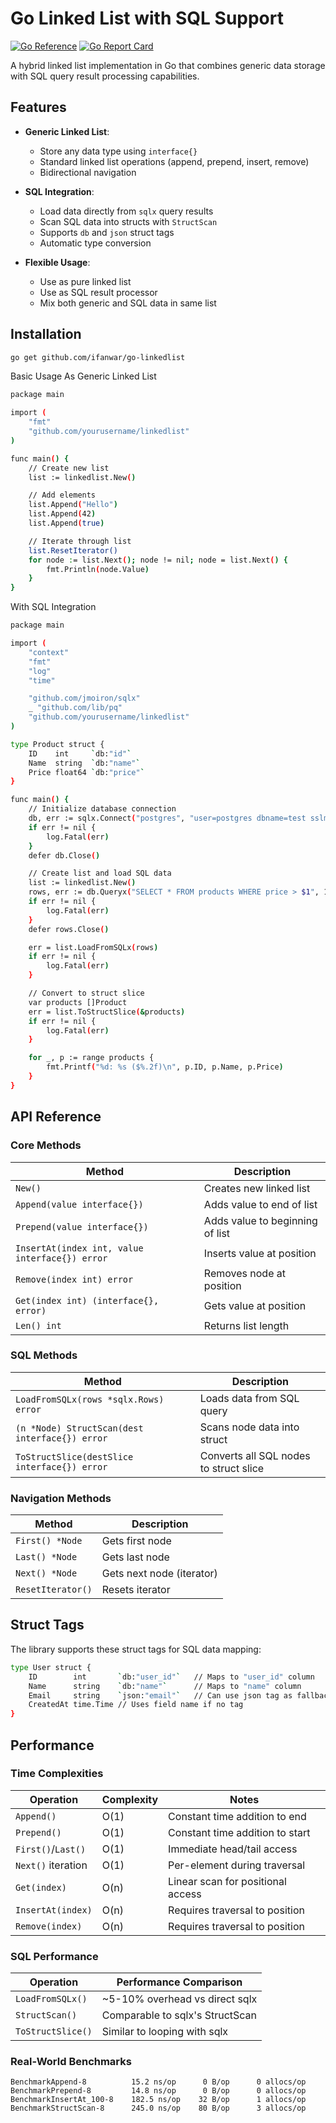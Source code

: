 # Go Linked List with SQL Support

[![Go Reference](https://pkg.go.dev/badge/github.com/ifanwar/go-linkedlist.svg)](https://pkg.go.dev/github.com/ifanwar/go-linkedlist)
[![Go Report Card](https://goreportcard.com/badge/github.com/ifanwar/go-linkedlist)](https://goreportcard.com/report/github.com/ifanwar/go-linkedlist)

A hybrid linked list implementation in Go that combines generic data storage with SQL query result processing capabilities.

## Features

- **Generic Linked List**:
  - Store any data type using `interface{}`
  - Standard linked list operations (append, prepend, insert, remove)
  - Bidirectional navigation

- **SQL Integration**:
  - Load data directly from `sqlx` query results
  - Scan SQL data into structs with `StructScan`
  - Supports `db` and `json` struct tags
  - Automatic type conversion

- **Flexible Usage**:
  - Use as pure linked list
  - Use as SQL result processor
  - Mix both generic and SQL data in same list

## Installation

```bash
go get github.com/ifanwar/go-linkedlist
```

Basic Usage
As Generic Linked List
```bash
package main

import (
	"fmt"
	"github.com/yourusername/linkedlist"
)

func main() {
	// Create new list
	list := linkedlist.New()

	// Add elements
	list.Append("Hello")
	list.Append(42)
	list.Append(true)

	// Iterate through list
	list.ResetIterator()
	for node := list.Next(); node != nil; node = list.Next() {
		fmt.Println(node.Value)
	}
}
```
With SQL Integration
```bash
package main

import (
	"context"
	"fmt"
	"log"
	"time"

	"github.com/jmoiron/sqlx"
	_ "github.com/lib/pq"
	"github.com/yourusername/linkedlist"
)

type Product struct {
	ID    int     `db:"id"`
	Name  string  `db:"name"`
	Price float64 `db:"price"`
}

func main() {
	// Initialize database connection
	db, err := sqlx.Connect("postgres", "user=postgres dbname=test sslmode=disable")
	if err != nil {
		log.Fatal(err)
	}
	defer db.Close()

	// Create list and load SQL data
	list := linkedlist.New()
	rows, err := db.Queryx("SELECT * FROM products WHERE price > $1", 10.0)
	if err != nil {
		log.Fatal(err)
	}
	defer rows.Close()

	err = list.LoadFromSQLx(rows)
	if err != nil {
		log.Fatal(err)
	}

	// Convert to struct slice
	var products []Product
	err = list.ToStructSlice(&products)
	if err != nil {
		log.Fatal(err)
	}

	for _, p := range products {
		fmt.Printf("%d: %s ($%.2f)\n", p.ID, p.Name, p.Price)
	}
}
```

## API Reference

### Core Methods

| Method | Description |
|--------|-------------|
| `New()` | Creates new linked list |
| `Append(value interface{})` | Adds value to end of list |
| `Prepend(value interface{})` | Adds value to beginning of list |
| `InsertAt(index int, value interface{}) error` | Inserts value at position |
| `Remove(index int) error` | Removes node at position |
| `Get(index int) (interface{}, error)` | Gets value at position |
| `Len() int` | Returns list length |

### SQL Methods

| Method | Description |
|--------|-------------|
| `LoadFromSQLx(rows *sqlx.Rows) error` | Loads data from SQL query |
| `(n *Node) StructScan(dest interface{}) error` | Scans node data into struct |
| `ToStructSlice(destSlice interface{}) error` | Converts all SQL nodes to struct slice |

### Navigation Methods

| Method | Description |
|--------|-------------|
| `First() *Node` | Gets first node |
| `Last() *Node` | Gets last node |
| `Next() *Node` | Gets next node (iterator) |
| `ResetIterator()` | Resets iterator |

## Struct Tags

The library supports these struct tags for SQL data mapping:
```bash
type User struct {
    ID        int       `db:"user_id"`   // Maps to "user_id" column
    Name      string    `db:"name"`      // Maps to "name" column
    Email     string    `json:"email"`   // Can use json tag as fallback
    CreatedAt time.Time // Uses field name if no tag
}
```
## Performance

### Time Complexities

| Operation | Complexity | Notes |
|-----------|------------|-------|
| `Append()` | O(1) | Constant time addition to end |
| `Prepend()` | O(1) | Constant time addition to start |
| `First()`/`Last()` | O(1) | Immediate head/tail access |
| `Next()` iteration | O(1) | Per-element during traversal |
| `Get(index)` | O(n) | Linear scan for positional access |
| `InsertAt(index)` | O(n) | Requires traversal to position |
| `Remove(index)` | O(n) | Requires traversal to position |

### SQL Performance

| Operation | Performance Comparison |
|-----------|------------------------|
| `LoadFromSQLx()` | ~5-10% overhead vs direct sqlx |
| `StructScan()` | Comparable to sqlx's StructScan |
| `ToStructSlice()` | Similar to looping with sqlx |

### Real-World Benchmarks

```text
BenchmarkAppend-8          15.2 ns/op      0 B/op      0 allocs/op
BenchmarkPrepend-8         14.8 ns/op      0 B/op      0 allocs/op  
BenchmarkInsertAt_100-8    182.5 ns/op    32 B/op      1 allocs/op
BenchmarkStructScan-8      245.0 ns/op    80 B/op      3 allocs/op